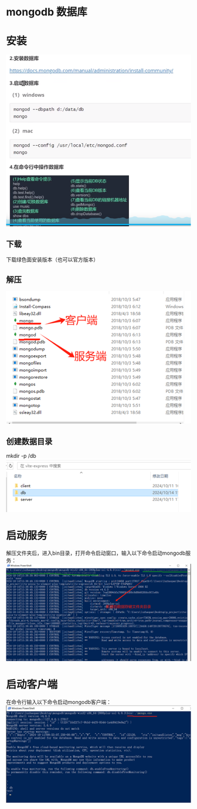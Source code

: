 # mongodb 数据库

# 安装

![](./img/2024-10-14-16-04-59.png)

## 下载
下载绿色面安装版本（也可以官方版本）

## 解压
![](./img/2024-10-14-15-49-22.png)

## 创建数据目录
mkdir -p /db
![](./img/2024-10-14-15-50-06.png)


# 启动服务

解压文件夹后，进入bin目录，打开命令启动窗口，输入以下命令启动mongodb服务：
![](./img/2024-10-14-15-55-08.png)


# 启动客户端

在命令行输入以下命令启动mongodb客户端：
![](./img/2024-10-14-16-01-37.png)



